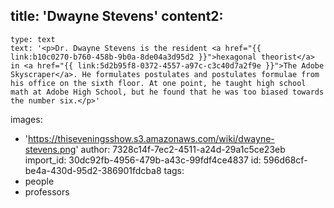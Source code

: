 title: 'Dwayne Stevens'
content2:
  -
    type: text
    text: '<p>Dr. Dwayne Stevens is the resident <a href="{{ link:b10c0270-b760-458b-9b0a-8de04a3d95d2 }}">hexagonal theorist</a> in <a href="{{ link:5d2b95f8-0372-4557-a97c-c3c40d7a2f9e }}">The Adobe Skyscraper</a>. He formulates postulates and postulates formulae from his office on the sixth floor. At one point, he taught high school math at Adobe High School, but he found that he was too biased towards the number six.</p>'
images:
  - 'https://thiseveningsshow.s3.amazonaws.com/wiki/dwayne-stevens.png'
author: 7328c14f-7ec2-4511-a24d-29a1c5ce23eb
import_id: 30dc92fb-4956-479b-a43c-99fdf4ce4837
id: 596d68cf-be4a-430d-95d2-386901fdcba8
tags:
  - people
  - professors
